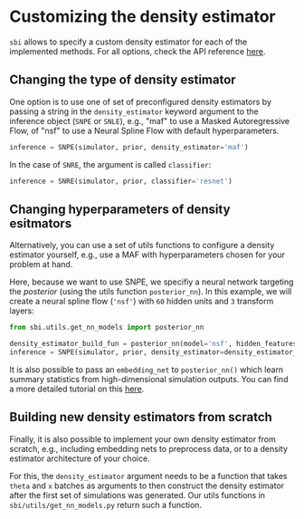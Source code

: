 # Customizing the density estimator

`sbi` allows to specify a custom density estimator for each of the implemented methods. For all options, check the API reference [here](https://www.mackelab.org/sbi/reference/#models).

## Changing the type of density estimator

One option is to use one of set of preconfigured density estimators by passing a string in the `density_estimator` keyword argument to the inference object (`SNPE` or `SNLE`), e.g., "maf" to use a Masked Autoregressive Flow, of "nsf" to use a Neural Spline Flow with default hyperparameters.


```python
inference = SNPE(simulator, prior, density_estimator='maf')
```

In the case of `SNRE`, the argument is called `classifier`:


```python
inference = SNRE(simulator, prior, classifier='resnet')
```

## Changing hyperparameters of density esitmators

Alternatively, you can use a set of utils functions to configure a density estimator yourself, e.g., use a MAF with hyperparameters chosen for your problem at hand.

Here, because we want to use SN*P*E, we specifiy a neural network targeting the *posterior* (using the utils function `posterior_nn`). In this example, we will create a neural spline flow (`'nsf'`) with `60` hidden units and `3` transform layers:


```python
from sbi.utils.get_nn_models import posterior_nn

density_estimator_build_fun = posterior_nn(model='nsf', hidden_features=60, num_transforms=3)
inference = SNPE(simulator, prior, density_estimator=density_estimator_build_fun)
```

It is also possible to pass an `embedding_net` to `posterior_nn()` which learn summary statistics from high-dimensional simulation outputs. You can find a more detailed tutorial on this [here](https://www.mackelab.org/sbi/tutorial/05_embedding_net/).

## Building new density estimators from scratch

Finally, it is also possible to implement your own density estimator from scratch, e.g., including embedding nets to preprocess data, or to a density estimator architecture of your choice. 

For this, the `density_estimator` argument needs to be a function that takes `theta` and `x` batches as arguments to then construct the density estimator after the first set of simulations was generated. Our utils functions in `sbi/utils/get_nn_models.py` return such a function. 
